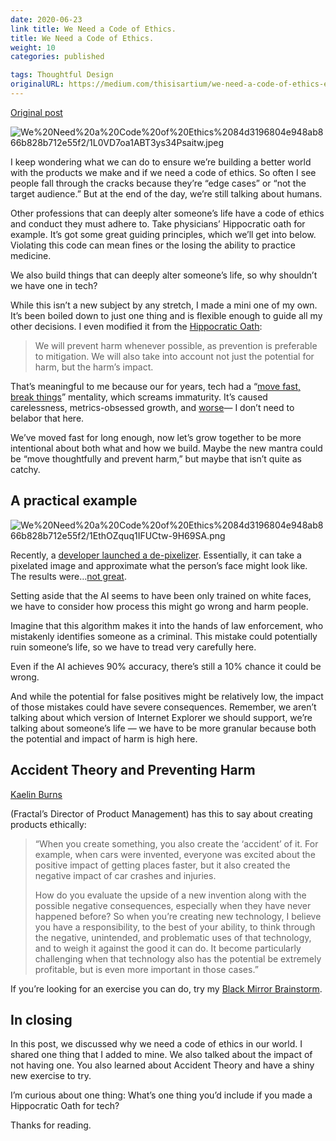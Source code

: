 ```yaml
---
date: 2020-06-23
link title: We Need a Code of Ethics.
title: We Need a Code of Ethics.
weight: 10
categories: published

tags: Thoughtful Design
originalURL: https://medium.com/thisisartium/we-need-a-code-of-ethics-eaaba6f9394b
---
```


[Original post](https://medium.com/thisisartium/we-need-a-code-of-ethics-eaaba6f9394b)


![We%20Need%20a%20Code%20of%20Ethics%2084d3196804e948ab866b828b712e55f2/1L0VD7oa1ABT3ys34Psaitw.jpeg](/img/1L0VD7oa1ABT3ys34Psaitw.jpeg)

I keep wondering what we can do to ensure we’re building a better world with the products we make and if we need a code of ethics. So often I see people fall through the cracks because they’re “edge cases” or “not the target audience.” But at the end of the day, we’re still talking about humans.

Other professions that can deeply alter someone’s life have a code of ethics and conduct they must adhere to. Take physicians’ Hippocratic oath for example. It’s got some great guiding principles, which we’ll get into below. Violating this code can mean fines or the losing the ability to practice medicine.

We also build things that can deeply alter someone’s life, so why shouldn’t we have one in tech?

While this isn’t a new subject by any stretch, I made a mini one of my own. It’s been boiled down to just one thing and is flexible enough to guide all my other decisions. I even modified it from the [Hippocratic Oath](https://owlspace-ccm.rice.edu/access/content/user/ecy1/Nazi%20Human%20Experimentation/Pages/Hippocratic%20Oath-modern.html):

> We will prevent harm whenever possible, as prevention is preferable to mitigation. We will also take into account not just the potential for harm, but the harm’s impact.
> 

That’s meaningful to me because our for years, tech had a “[move fast, break things](https://facebook.com/)” mentality, which screams immaturity. It’s caused carelessness, metrics-obsessed growth, and [worse](https://www.nytimes.com/2018/10/15/technology/myanmar-facebook-genocide.html)— I don’t need to belabor that here.

We’ve moved fast for long enough, now let’s grow together to be more intentional about both what and how we build. Maybe the new mantra could be “move thoughtfully and prevent harm,” but maybe that isn’t quite as catchy.

## A practical example

![We%20Need%20a%20Code%20of%20Ethics%2084d3196804e948ab866b828b712e55f2/1EthOZquq1IFUCtw-9H69SA.png](We%20Need%20a%20Code%20of%20Ethics%2084d3196804e948ab866b828b712e55f2/1EthOZquq1IFUCtw-9H69SA.png)

Recently, a [developer launched a de-pixelizer](https://twitter.com/tg_bomze/status/1274098682284163072). Essentially, it can take a pixelated image and approximate what the person’s face might look like. The results were…[not great](https://twitter.com/Kiloku/status/1274315587133587457/photo/1).

Setting aside that the AI seems to have been only trained on white faces, we have to consider how process this might go wrong and harm people.

Imagine that this algorithm makes it into the hands of law enforcement, who mistakenly identifies someone as a criminal. This mistake could potentially ruin someone’s life, so we have to tread very carefully here.

Even if the AI achieves 90% accuracy, there’s still a 10% chance it could be wrong.

And while the potential for false positives might be relatively low, the impact of those mistakes could have severe consequences. Remember, we aren’t talking about which version of Internet Explorer we should support, we’re talking about someone’s life — we have to be more granular because both the potential and impact of harm is high here.

## Accident Theory and Preventing Harm

[Kaelin Burns](https://medium.com/u/900a0a73e35d?source=post_page-----eaaba6f9394b--------------------------------)

(Fractal’s Director of Product Management) has this to say about creating products ethically:

> “When you create something, you also create the ‘accident’ of it. For example, when cars were invented, everyone was excited about the positive impact of getting places faster, but it also created the negative impact of car crashes and injuries.
> 
> 
> How do you evaluate the upside of a new invention along with the possible negative consequences, especially when they have never happened before? So when you’re creating new technology, I believe you have a responsibility, to the best of your ability, to think through the negative, unintended, and problematic uses of that technology, and to weigh it against the good it can do. It become particularly challenging when that technology also has the potential be extremely profitable, but is even more important in those cases.”
> 

If you’re looking for an exercise you can do, try my [Black Mirror Brainstorm](https://uxdesign.cc/black-mirror-brainstorms-f919ccf5938c).

## In closing

In this post, we discussed why we need a code of ethics in our world. I shared one thing that I added to mine. We also talked about the impact of not having one. You also learned about Accident Theory and have a shiny new exercise to try.

I’m curious about one thing: What’s one thing you’d include if you made a Hippocratic Oath for tech?

Thanks for reading.